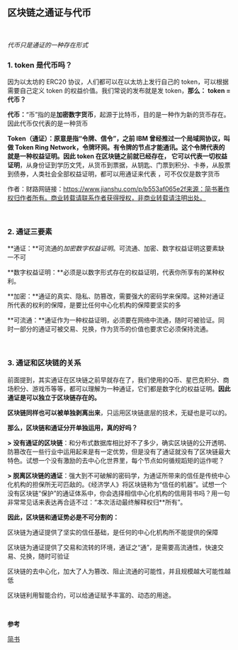 ## 区块链之通证与代币

<br />

*代币只是通证的一种存在形式*

### 1. token 是代币吗？

因为以太坊的 ERC20 协议，人们都可以在以太坊上发行自己的 token，可以根据需要自己定义 token 的权益价值。我们常说的发布就是发 token，**那么： token = 代币？**

**代币：**“币”指的是**加密数字货币**，起源于比特币，目的是一种作为新的货币存在。因此代币仅代表的是一种货币

**Token（通证）：**原意是指“令牌、信令”，之前 IBM 曾经推过一个局域网协议，叫做 Token Ring Network，令牌环网。有令牌的节点才能通讯。这个令牌代表的就是一种权益证明。因此 token 在区块链之前就已经存在， 它可以**代表一切权益证明**，从身份证到学历文凭，从货币到票据，从钥匙、门票到积分、卡券，从股票到债券，人类社会全部权益证明，都可以用通证来代表 ，可不仅仅是数字货币

作者：财路网链接：https://www.jianshu.com/p/b553af065e2f来源：简书著作权归作者所有。商业转载请联系作者获得授权，非商业转载请注明出处。

<br />

### 2. 通证三要素

**通证：**可流通的*加密数字权益证明*。可流通、加密、数字权益证明这要素缺一不可

**数字权益证明：**必须是以数字形式存在的权益证明，代表你所享有的某种权利。

**加密：**通证的真实、隐私、防篡改，需要强大的密码学来保障。这种对通证所代表的权利的保障，是要比任何中心化机构的保障要坚实的多

**可流通：**通证作为一种权益证明，必须要在网络中流通，随时可被验证。同时一部分的通证可被交易、兑换，作为货币的价值也要求它必须保持流通。

<br />

### 3. 通证和区块链的关系

前面提到，其实通证在区块链之前早就存在了，我们使用的Q币、星巴克积分、商场积分、游戏币等等，都可以理解为一种通证，它们都是数字化的权益证明。**因此通证是可以独立于区块链存在的。**

**区块链同样也可以被单独剥离出来**，只运用区块链底层的技术，无疑也是可以的。

**那么，区块链和通证分开单独运用，真的好吗？**

**> 没有通证的区块链**：和分布式数据库相比好不了多少，确实区块链的公开透明、防篡改在一些行业中运用起来是有一定优势，但是没有了通证就没有了区块链最大特色。试想一个没有激励的去中心化世界里，每个节点如何循规蹈矩的运作呢？

**> 脱离区块链的通证**：强大到不可破解的密码学，为通证所带来的信任是传统中心化机构的担保所无可匹敌的。《经济学人》将区块链称为“信任的机器”。试想一个没有区块链“保护”的通证体系中，你会选择相信中心化机构的信用背书吗？用一句非常常见话来表达再合适不过：“本次活动最终解释权归**所有”。

**因此，区块链和通证势必是不可分割的：**

区块链为通证提供了坚实的信任基础，是任何的中心化机构所不能提供的保障

区块链为通证提供了交易和流转的环境，通证之“通”，是需要高流通性，快速交易、兑换，随时可验证

区块链的去中心化，加大了人为篡改、阻止流通的可能性，并且规模越大可能性越低

区块链利用智能合约，可以给通证赋予丰富的、动态的用途。

<br />

**参考**

[简书](https://www.jianshu.com/p/b553af065e2f)


